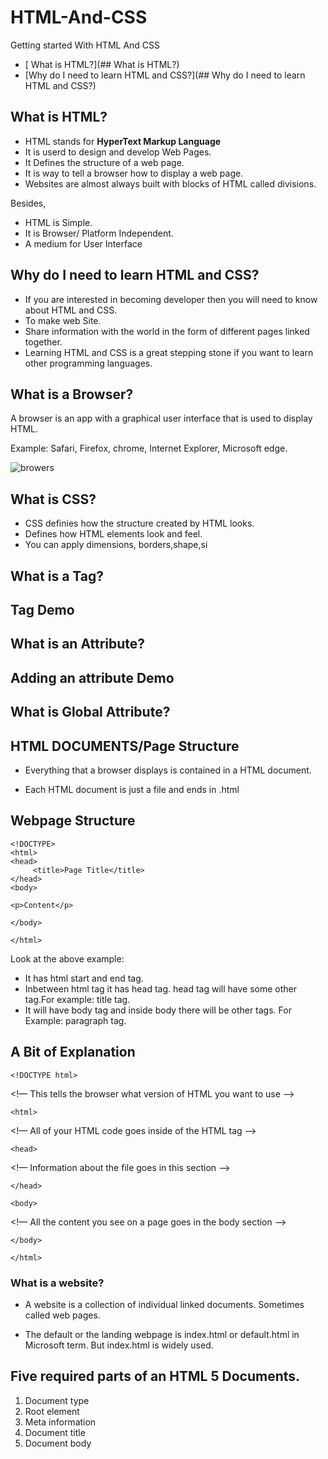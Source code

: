 # HTML-And-CSS
Getting started With HTML And CSS

- [ What is HTML?](## What is HTML?)
- [Why do I need to learn HTML and CSS?](## Why do I need to learn HTML and CSS?)


## What is HTML?
- HTML stands for **HyperText Markup Language**
- It is userd to design and develop Web Pages.
- It Defines the  structure of a web page.
- It is way to tell a browser how to display a web page.
- Websites are almost always built with blocks of HTML called divisions.

Besides,

- HTML is Simple.
- It is Browser/ Platform Independent.
- A medium for User Interface

## Why do I need to learn HTML and CSS?

- If you are interested in becoming developer then you will need to know about HTML and CSS.
- To make web Site.
- Share information with the world in the form of different pages linked together.
- Learning HTML and CSS is a great stepping stone if you want to learn other programming languages. 

## What is a Browser?
A browser is an app with a graphical user interface that is used to display HTML.

Example: Safari, Firefox, chrome, Internet Explorer, Microsoft edge.

![browers](https://user-images.githubusercontent.com/10678180/33669018-e9907162-da66-11e7-9863-fdce4106026a.PNG)

## What is CSS?
- CSS definies how the structure created by HTML looks.
- Defines how HTML elements look and feel.
- You can apply dimensions, borders,shape,si 

## What is a Tag?

## Tag Demo

## What is an Attribute?

## Adding an attribute Demo

## What is Global Attribute?



## HTML DOCUMENTS/Page Structure
- Everything that a browser displays is contained in a HTML document. 

- Each HTML document is just a file and ends in .html

## Webpage Structure

```
<!DOCTYPE>
<html>
<head>
     <title>Page Title</title>
</head>
<body>

<p>Content</p>

</body>

</html>
```

Look at the above example: 

- It has html start and end tag.
- Inbetween html tag it has head tag. head tag will have some other tag.For example: title tag.
- It will have body tag and inside body there will be other tags. For Example: paragraph tag.


## A Bit of Explanation

```
<!DOCTYPE html>
```

<!— This tells the browser what version of HTML you want to use —>

```
<html>
```

<!— All of your HTML code goes inside of the HTML tag —>

```
<head>
```

<!— Information about the file goes in this section —>

``` 
</head>
```

```
<body>
```

<!— All the content you see on a page goes in the body section —>

```
</body>
```
     
```
</html>
```


### What is a website?
- A website is a collection of individual linked documents. Sometimes called web pages.

- The default or the landing webpage is index.html or default.html in Microsoft term. But index.html is widely used.

## Five required parts of an HTML 5 Documents.
1. Document type
0. Root element
0. Meta information
0. Document title
0. Document body





